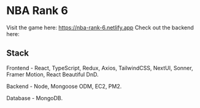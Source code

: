 # NBA Rank 6

Visit the game here: https://nba-rank-6.netlify.app Check out the backend here:

## Stack

Frontend - React, TypeScript, Redux, Axios, TailwindCSS, NextUI, Sonner, Framer Motion, React Beautiful DnD.

Backend - Node, Mongoose ODM, EC2, PM2.

Database - MongoDB.
